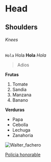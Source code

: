# Head
## Shoulders
###### Knees
`Hola` Hola **Hola** *Hola* 
> Adios 

**Frutas**
1. Tomate
2. Sandia
3. Manzana
4. Banano

**Verduras**
- Papa
- Cebolla
- Lechuga
- Zanahoria

![Walter_fachero](https://user-images.githubusercontent.com/83350102/182697452-58f371e5-63fb-4459-81c1-a32587d02074.jpg)

[Policia honorable](https://www.youtube.com/watch?v=aCOminv358M)
